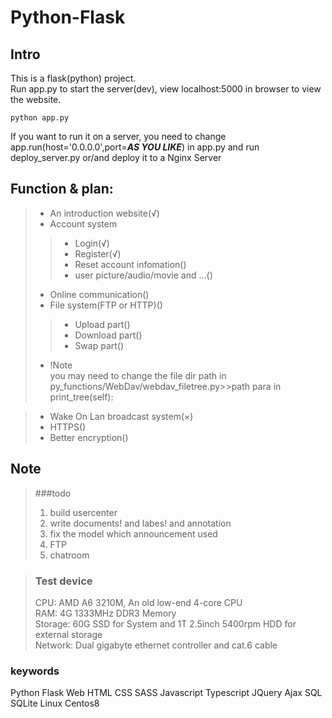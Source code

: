 # Python-Flask

## Intro
This is a flask(python) project.  
Run app.py to start the server(dev), view localhost:5000 in browser to view the website.
```
python app.py
```
If you want to run it on a server, you need to change app.run(host='0.0.0.0',port=***AS YOU LIKE***) in app.py
and run deploy_server.py or/and deploy it to a Nginx Server

## Function & plan:
> * An introduction website(√)
> * Account system
>> + Login(√)
>> + Register(√)
>> + Reset account infomation()
>> + user picture/audio/movie and ...()
> * Online communication()
> * File system(FTP or HTTP)()
>> * Upload part()
>> * Download part()
>> * Swap part()
> * !Note  
you may need to change the file dir path in py_functions/WebDav/webdav_filetree.py>>path para in print_tree(self):

> * Wake On Lan broadcast system(×)
> * HTTPS()
> * Better encryption()

## Note
> ###todo
>   1. build usercenter
>   2. write documents! and labes! and annotation
>   3. fix the model which announcement used
>   4. FTP
>   5. chatroom

> ### Test device  
> CPU: AMD A6 3210M, An old low-end 4-core CPU  
> RAM: 4G 1333MHz DDR3 Memory  
> Storage: 60G SSD for System and 1T 2.5inch 5400rpm HDD for external storage  
> Network: Dual gigabyte ethernet controller and cat.6 cable


### keywords
Python Flask Web HTML CSS SASS Javascript Typescript JQuery Ajax SQL SQLite Linux Centos8
